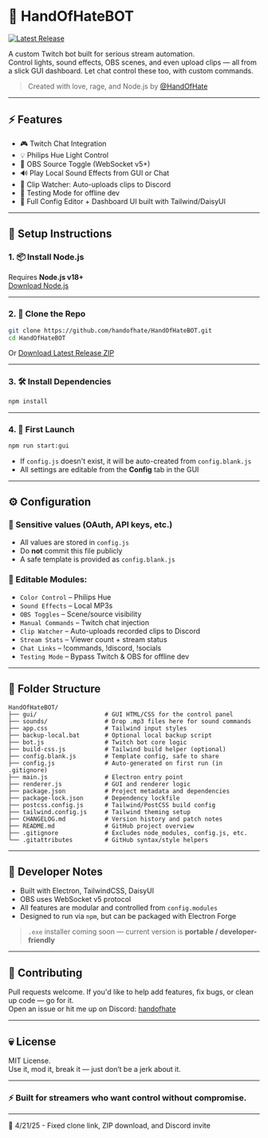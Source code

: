 # 🤖 HandOfHateBOT

[![Latest Release](https://img.shields.io/github/v/release/handofhate/HandOfHateBOT?label=Download%20Latest)](https://github.com/handofhate/HandOfHateBOT/releases/latest)

A custom Twitch bot built for serious stream automation.  
Control lights, sound effects, OBS scenes, and even upload clips — all from a slick GUI dashboard.
Let chat control these too, with custom commands.

> Created with love, rage, and Node.js by [@HandOfHate](https://twitch.tv/HandOfHate)

---

## ⚡ Features

- 🎮 Twitch Chat Integration  
- 💡 Philips Hue Light Control  
- 🎥 OBS Source Toggle (WebSocket v5+)  
- 🔊 Play Local Sound Effects from GUI or Chat  
- 📎 Clip Watcher: Auto-uploads clips to Discord  
- 🧪 Testing Mode for offline dev  
- 🧠 Full Config Editor + Dashboard UI built with Tailwind/DaisyUI  

---

## 🚀 Setup Instructions

### 1. 📦 Install Node.js
Requires **Node.js v18+**  
[Download Node.js](https://nodejs.org/en)

---

### 2. 🧬 Clone the Repo

```bash
git clone https://github.com/handofhate/HandOfHateBOT.git
cd HandOfHateBOT
```

Or [Download Latest Release ZIP](https://github.com/handofhate/HandOfHateBOT/releases/latest)

---

### 3. 🛠 Install Dependencies

```bash
npm install
```

---

### 4. 🔧 First Launch

```bash
npm run start:gui
```

- If `config.js` doesn't exist, it will be auto-created from `config.blank.js`
- All settings are editable from the **Config** tab in the GUI

---

## ⚙️ Configuration

### 🔑 Sensitive values (OAuth, API keys, etc.)

- All values are stored in `config.js`
- Do **not** commit this file publicly
- A safe template is provided as `config.blank.js`

### 🧩 Editable Modules:

- `Color Control` – Philips Hue  
- `Sound Effects` – Local MP3s  
- `OBS Toggles` – Scene/source visibility  
- `Manual Commands` – Twitch chat injection  
- `Clip Watcher` – Auto-uploads recorded clips to Discord  
- `Stream Stats` – Viewer count + stream status  
- `Chat Links` – !commands, !discord, !socials  
- `Testing Mode` – Bypass Twitch & OBS for offline dev  

---

## 📂 Folder Structure

```
HandOfHateBOT/
├── gui/                   # GUI HTML/CSS for the control panel
├── sounds/                # Drop .mp3 files here for sound commands
├── app.css                # Tailwind input styles
├── backup-local.bat       # Optional local backup script
├── bot.js                 # Twitch bot core logic
├── build-css.js           # Tailwind build helper (optional)
├── config.blank.js        # Template config, safe to share
├── config.js              # Auto-generated on first run (in .gitignore)
├── main.js                # Electron entry point
├── renderer.js            # GUI and renderer logic
├── package.json           # Project metadata and dependencies
├── package-lock.json      # Dependency lockfile
├── postcss.config.js      # Tailwind/PostCSS build config
├── tailwind.config.js     # Tailwind theming setup
├── CHANGELOG.md           # Version history and patch notes
├── README.md              # GitHub project overview
├── .gitignore             # Excludes node_modules, config.js, etc.
└── .gitattributes         # GitHub syntax/style helpers
```

---

## 🧠 Developer Notes

- Built with Electron, TailwindCSS, DaisyUI  
- OBS uses WebSocket v5 protocol  
- All features are modular and controlled from `config.modules`  
- Designed to run via `npm`, but can be packaged with Electron Forge  

> `.exe` installer coming soon — current version is **portable / developer-friendly**

---

## 🤝 Contributing

Pull requests welcome. If you'd like to help add features, fix bugs, or clean up code — go for it.  
Open an issue or hit me up on Discord: [handofhate](https://discord.gg/fzjCEcsVns)

---

## 💀 License

MIT License.  
Use it, mod it, break it — just don’t be a jerk about it.

---

### ⚡ Built for streamers who want control without compromise.

---

📝 4/21/25 - Fixed clone link, ZIP download, and Discord invite
